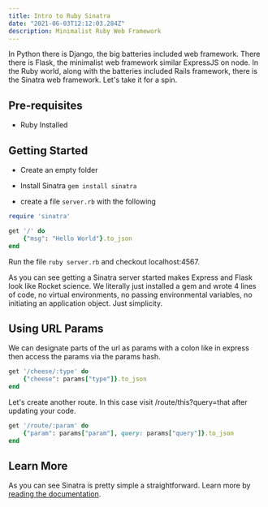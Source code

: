 ```yaml
---
title: Intro to Ruby Sinatra
date: "2021-06-03T12:12:03.284Z"
description: Minimalist Ruby Web Framework
---
```


In Python there is Django, the big batteries included web framework. There there is Flask, the minimalist web framework similar ExpressJS on node. In the Ruby world, along with the batteries included Rails framework, there is the Sinatra web framework. Let's take it for a spin.

## Pre-requisites

- Ruby Installed 

## Getting Started

- Create an empty folder

- Install Sinatra `gem install sinatra`

- create a file `server.rb` with the following

```rb
require 'sinatra'

get '/' do
    {"msg": "Hello World"}.to_json
end
```

Run the file `ruby server.rb` and checkout localhost:4567.

As you can see getting a Sinatra server started makes Express and Flask look like Rocket science. We literally just installed a gem and wrote 4 lines of code, no virtual environments, no passing environmental variables, no initiating an application object. Just simplicity.

## Using URL Params

We can designate parts of the url as params with a colon like in express then access the params via the params hash.

```rb
get '/cheese/:type' do
    {"cheese": params["type"]}.to_json
end
```

Let's create another route. In this case visit /route/this?query=that after updating your code.

```rb
get '/route/:param' do
    {"param": params["param"], query: params["query"]}.to_json
end
```

## Learn More

As you can see Sinatra is pretty simple a straightforward. Learn more by [reading the documentation](http://sinatrarb.com/intro.html).
